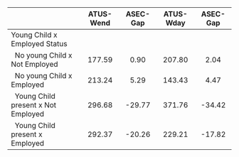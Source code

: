 
|                      |    ATUS-Wend |     ASEC-Gap |    ATUS-Wday |     ASEC-Gap |
| -------------------- | :----------: | :----------: | :----------: | :----------: |
| Young Child x Employed Status |              |              |              |              |
| &nbsp;&nbsp;No young Child x Not Employed |       177.59 |         0.90 |       207.80 |         2.04 |
| &nbsp;&nbsp;No young Child x Employed |       213.24 |         5.29 |       143.43 |         4.47 |
| &nbsp;&nbsp;Young Child present x Not Employed |       296.68 |       -29.77 |       371.76 |       -34.42 |
| &nbsp;&nbsp;Young Child present x Employed |       292.37 |       -20.26 |       229.21 |       -17.82 |

